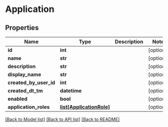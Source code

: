 # Application

## Properties
Name | Type | Description | Notes
------------ | ------------- | ------------- | -------------
**id** | **int** |  | [optional] 
**name** | **str** |  | [optional] 
**description** | **str** |  | [optional] 
**display_name** | **str** |  | [optional] 
**created_by_user_id** | **int** |  | [optional] 
**created_dt_tm** | **datetime** |  | [optional] 
**enabled** | **bool** |  | [optional] 
**application_roles** | [**list[ApplicationRole]**](ApplicationRole.md) |  | [optional] 

[[Back to Model list]](../README.md#documentation-for-models) [[Back to API list]](../README.md#documentation-for-api-endpoints) [[Back to README]](../README.md)


